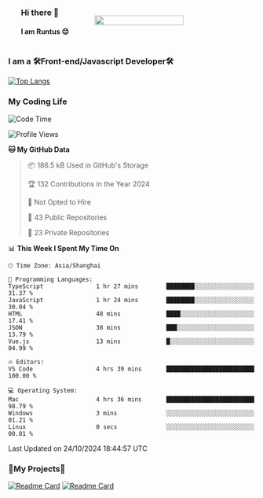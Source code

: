 

<div style="display: flex;  align-items: center; justify-content: space-around;">
    <div>    
        <h3>Hi there 👋</h3>
        <h4> I am Runtus 😊 </h4>
    </div>
    <img src="https://github-readme-stats.vercel.app/api?username=Runtus&show_icons=true&theme=tokyonight" width="60%" />
</div>





### I am a 🛠Front-end/Javascript Developer🛠 

[![Top Langs](https://github-readme-stats.vercel.app/api/top-langs/?username=Runtus&hide=css,vue,scss,Ruby)](https://github.com/Runtus/pixiv-server-ts)


### My Coding Life
<!--START_SECTION:waka-->
![Code Time](http://img.shields.io/badge/Code%20Time-298%20hrs%2041%20mins-blue)

![Profile Views](http://img.shields.io/badge/Profile%20Views-1-blue)

**🐱 My GitHub Data** 

> 📦 186.5 kB Used in GitHub's Storage 
 > 
> 🏆 132 Contributions in the Year 2024
 > 
> 🚫 Not Opted to Hire
 > 
> 📜 43 Public Repositories 
 > 
> 🔑 23 Private Repositories 
 > 
📊 **This Week I Spent My Time On** 

```text
🕑︎ Time Zone: Asia/Shanghai

💬 Programming Languages: 
TypeScript               1 hr 27 mins        ████████░░░░░░░░░░░░░░░░░   31.37 % 
JavaScript               1 hr 24 mins        ████████░░░░░░░░░░░░░░░░░   30.04 % 
HTML                     48 mins             ████░░░░░░░░░░░░░░░░░░░░░   17.41 % 
JSON                     38 mins             ███░░░░░░░░░░░░░░░░░░░░░░   13.79 % 
Vue.js                   13 mins             █░░░░░░░░░░░░░░░░░░░░░░░░   04.99 % 

🔥 Editors: 
VS Code                  4 hrs 39 mins       █████████████████████████   100.00 % 

💻 Operating System: 
Mac                      4 hrs 36 mins       █████████████████████████   98.79 % 
Windows                  3 mins              ░░░░░░░░░░░░░░░░░░░░░░░░░   01.21 % 
Linux                    0 secs              ░░░░░░░░░░░░░░░░░░░░░░░░░   00.01 % 
```


 Last Updated on 24/10/2024 18:44:57 UTC
<!--END_SECTION:waka-->

### 🎁My Projects🎁
[![Readme Card](https://github-readme-stats.vercel.app/api/pin/?username=Runtus&repo=pixiv-server-ts)](https://github.com/Runtus/pixiv-server-ts)
[![Readme Card](https://github-readme-stats.vercel.app/api/pin/?username=Runtus&repo=dormitory-uestc)](https://github.com/Runtus/dormitory-uestc)